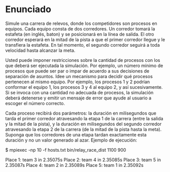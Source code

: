 # Enunciado

Simule una carrera de relevos, donde los competidores son procesos en equipos. Cada equipo consta de dos corredores. Un corredor tomará la estafeta (en inglés, baton) y se posicionará en la línea de salida. El otro corredor esperará en la mitad de la pista a que el primer corredor llegue y le transfiera la estafeta. En tal momento, el segundo corredor seguirá a toda velocidad hasta alcanzar la meta.

Usted puede imponer restricciones sobre la cantidad de procesos con los que deberá ser ejecutada la simulación. Por ejemplo, un número mínimo de procesos que puede ser par o impar de acuerdo a sus decisiones de separación de asuntos. Idee un mecanismo para decidir qué procesos pertenecen al mismo equipo. Por ejemplo, los procesos 1 y 2 podrían conformar el equipo 1, los procesos 3 y 4 al equipo 2, y así sucesivamente. Si se invoca con una cantidad no adecuada de procesos, la simulación deberá detenerse y emitir un mensaje de error que ayude al usuario a escoger el número correcto.

Cada proceso recibirá dos parámetros: la duración en milisegundos que tarda el primer corredor atravesando la etapa 1 de la carrera (entre la salida y la mitad de la pista), y la duración en milisegundos del segundo corredor atravesando la etapa 2 de la carrera (de la mitad de la pista hasta la meta). Suponga que los corredores de una etapa tardan exactamente esta duración y no un valor generado al azar. Ejemplo de ejecución:

$ mpiexec -np 10 -f hosts.txt bin/relay_race_dist 1100 900

Place 1: team 3 in 2.35075s
Place 2: team 4 in 2.35085s
Place 3: team 5 in 2.35087s
Place 4: team 2 in 2.35089s
Place 5: team 1 in 2.35092s
